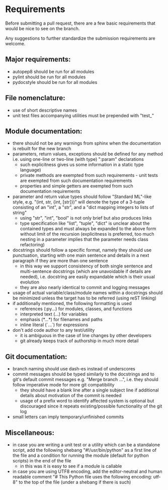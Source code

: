 # Requirements

Before submitting a pull request, there are a few basic requirements that would be nice to see on the branch.

Any suggestions to further standardize the submission requirements are welcome.

## Major requirements:

- autopep8 should be run for all modules
- pylint should be run for all modules
- pydocstyle should be run for all modules

## File nomenclature:

- use of short descriptive names
- unit test files accompanying utilities must be prepended with "test\_"

## Module documentation:

- there should not be any warnings from sphinx when the documentation is rebuilt for the new branch
- parameters, return values, exceptions should be defined for any method i.e. using one-line or two-line (with type) ":param" declarations
    - such explicitness gives us some information in a static type language)
    - private methods are exempted from such requirements - unit tests are exempted from such documentation requirements
    - properties and simple getters are exempted from such documentation requirements
- parameter and return value types should follow "Standard ML"-like style, e.g. "(int, str, {int, \[str\]})" will denote the type of a 3-tuple consisting of an "int", a "str", and a "dict mapping integers to lists of string"
    - using "str", "int", "bool" is not only brief but also produces links
    - type specification like "list", "tuple", "dict" is unclear about the contained types and must always be expanded to the above form without limit of the recursion (explicitness is preferred, too much nesting in a parameter implies that the parameter needs class refactoring)
- docstrings should follow a specific format, namely they should use punctuation, starting with one main sentence and details in a next paragraph if they are more than one sentence
    - in this way we support consistency of both single sentence and multi-sentence docstrings (which are unavoidable if details are needed), i.e. docstring are easily expandable which is their usual evolution
    - they are also nearly identical to commit and logging messages
- usage of actual variable/class/module names within a docstrings should be minimized unless the target has to be referred (using reST linking)
- if additionally mentioned, the following formatting is used
    - references (:py...) for modules, classes, and functions
    - interpreted text (...) for variables
    - emphasis (\*...\*) for filenames and paths
    - inline literal (\`...\`) for expressions
- don't add code author to any test/utility
    - it is ambiguous in the case of line changes by other developers
    - git already keeps track of authorship in much more detail

## Git documentation:

- branch naming should use dash-es instead of underscores
- commit messages should be typed similarly to the docstrings and to git's default commit messages e.g. "Merge branch ...", i.e. they should follow imperative mode for more git compatibility
    - they should have a blank line after a single subject line if additional details about motivation of the commit is needed
    - usage of a prefix word to identify affected system is optional but discouraged since it repeats existing/possible functionality of the git log
- small letters can imply temporary/unfinished commits

## Miscellaneous:

- in case you are writing a unit test or a utility which can be a standalone script, add the following shebang "\#!/usr/bin/python" as a first line of the file and a condition for running the module (default for python scripts) in the end of the file
    - in this was it is easy to see if a module is callable
- in case you are using UTF8 encoding, add the editor-neutral and human readable comment "\# This Python file uses the following encoding: utf-8" to the top of the file (under a shebang if there is such)
